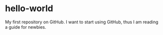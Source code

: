 # hello-world
My first repository on GitHub.
I want to start using GitHub, thus I am reading a guide for newbies.

